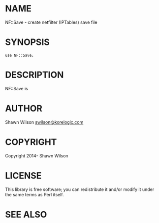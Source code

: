# NAME

NF::Save - create netfilter (IPTables) save file

# SYNOPSIS

    use NF::Save;

# DESCRIPTION

NF::Save is

# AUTHOR

Shawn Wilson <swilson@korelogic.com>

# COPYRIGHT

Copyright 2014- Shawn Wilson

# LICENSE

This library is free software; you can redistribute it and/or modify
it under the same terms as Perl itself.

# SEE ALSO
